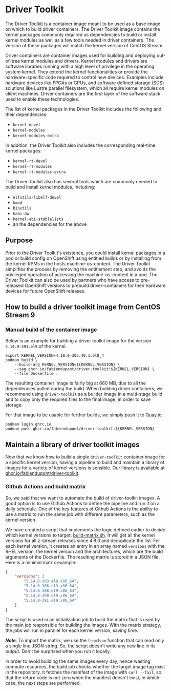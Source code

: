 # Driver Toolkit

The Driver Toolkit is a container image meant to be used as a base image on
which to build driver containers. The Driver Toolkit image contains the kernel
packages commonly required as dependencies to build or install kernel modules
as well as a few tools needed in driver containers. The version of these
packages will match the kernel version of CentOS Stream.

Driver containers are container images used for building and deploying
out-of-tree kernel modules and drivers. Kernel modules and drivers are software
libraries running with a high level of privilege in the operating system kernel.
They extend the kernel functionalities or provide the hardware-specific code
required to control new devices. Examples include hardware devices like FPGAs
or GPUs, and software defined storage (SDS) solutions like Lustre parallel
filesystem, which all require kernel modules on client machines. Driver
containers are the first layer of the software stack used to enable these
technologies.

The list of kernel packages in the Driver Toolkit includes the following and
their dependencies:

* `kernel-devel`
* `kernel-modules`
* `kernel-modules-extra`

In addition, the Driver Toolkit also includes the corresponding real-time
kernel packages:

* `kernel-rt-devel`
* `kernel-rt-modules`
* `kernel-rt-modules-extra`

The Driver Toolkit also has several tools which are commonly needed to build
and install kernel modules, including:

* `elfutils-libelf-devel`
* `kmod`
* `binutils`
* `kabi-dw`
* `kernel-abi-stablelists`
* an the dependencies for the above

## Purpose

Prior to the Driver Toolkit's existence, you could install kernel packages in a
pod or build config on OpenShift using entitled builds or by installing from
the kernel RPMs in the hosts machine-os-content. The Driver Toolkit simplifies
the process by removing the entitlement step, and avoids the privileged
operation of accessing the machine-os-content in a pod. The Driver Toolkit can
also be used by partners who have access to pre-released OpenShift versions to
prebuild driver-containers for their hardware devices for future OpenShift
releases.

## How to build a driver toolkit image from CentOS Stream 9

### Manual build of the container image

Below is an example for building a driver toolkit image for the version
`5.14.0-391.el9` of the kernel.

```shell
export KERNEL_VERSION=4.18.0-305.40.1.el8_4
podman build \
    --build-arg KERNEL_VERSION=${KERNEL_VERSION} \
    --tag ghcr.io/fabiendupont/driver-toolkit:${KERNEL_VERSION} \
    --file Dockerfile .
```

The resulting container image is fairly big at 660 MB, due to all the
dependencies pulled during the build. When building driver containers, we
recommend using `driver-toolkit` as a builder image in a multi-stage build and
to copy only the required files to the final image, in order to save storage.

For that image to be usable for further builds, we simply push it to Quay.io.

```shell
podman login ghrc.io
podman push ghcr.io/fabiendupont/driver-toolkit:${KERNEL_VERSION}
```

## Maintain a library of driver toolkit images

Now that we know how to build a single `driver-toolkit` container image for a
specific kernel version, having a pipeline to build and maintain a library of
images for a variety of kernel versions is sensible. Our library is available
at [ghcr.io/fabiendupont/driver-toolkit](https://github.com/fabiendupont/driver-toolkit).

### Github Actions and build matrix

So, we said that we want to automate the build of driver-toolkit images. A good
option is to use Github Actions to define the pipeline and run it on a daily
schedule. One of the key features of Github Actions is the ability to use a
matrix to run the same job with different parameters, such as the kernel
version.

We have created a script that implements the logic defined earlier to decide
which kernel versions to target: [build-matrix.sh](build-matrix.sh). It will
get all the kernel versions for all z-stream releases since 4.8.0 and
deduplicate the list. For each kernel version, it creates an entry in an
array named `versions` with the RHEL version, the kernel version and the
architectures, which are the build arguments of the Dockerfile. The resulting
matrix is stored in a JSON file. Here is a minimal matrix example:

```json
{
    "versions": [
        "5.14.0-383.el9.x86_64",
        "5.14.0-386.el9.x86_64",
        "5.14.0-388.el9.x86_64",
        "5.14.0-390.el9.x86_64",
        "5.14.0-391.el9.x86_64"
    ]
}
```

The script is used in an initialization job to build the matrix that is used
by the main job responsible for building the images. With the matrix strategy,
the jobs will run in parallel for each kernel version, saving time.

***Note***: To import the matrix, we use the `fromJson` function that can read
only a single line JSON string. So, the script doesn't write any new line in
its output. Don't be surprised when you run it locally.

In order to avoid building the same images every day, hence wasting compute
resources, the build job checks whether the target image tag exist in the
repository. It fetches the manifest of the image with `curl --fail`, so that
the return code is not zero when the manifest doesn't exist, in which case, the
next steps are performed.
